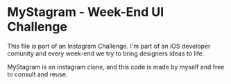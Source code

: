 # MyStagram - Week-End UI Challenge

This file is part of an Instagram Challenge. I'm part of an iOS developer comunity and every week-end we try to bring designers ideas to life.

MyStagram is an instagram clone, and this code is made by myself and free to consult and reuse. 
